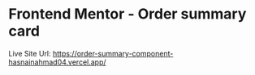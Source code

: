 # Frontend Mentor - Order summary card

Live Site Url: https://order-summary-component-hasnainahmad04.vercel.app/
